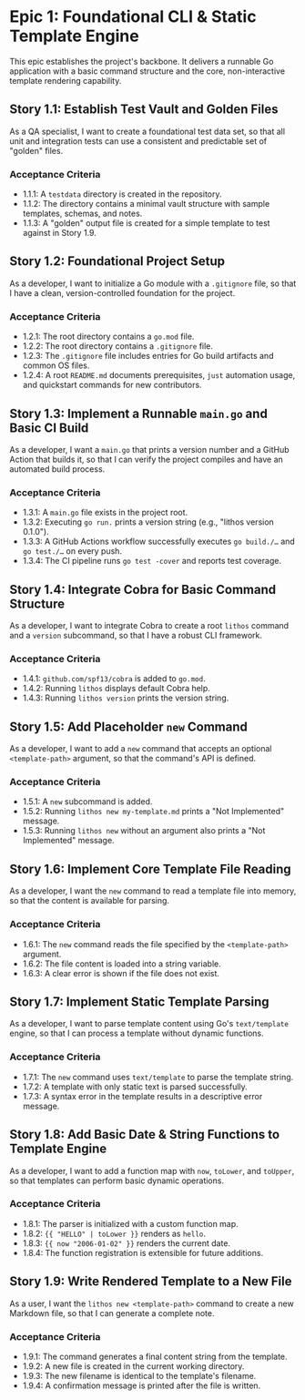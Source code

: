 # Epic 1: Foundational CLI & Static Template Engine

This epic establishes the project's backbone. It delivers a runnable Go application with a basic command structure and the core, non-interactive template rendering capability.

## Story 1.1: Establish Test Vault and Golden Files

As a QA specialist, I want to create a foundational test data set, so that all unit and integration tests can use a consistent and predictable set of "golden" files.

### Acceptance Criteria

- 1.1.1: A `testdata` directory is created in the repository.
- 1.1.2: The directory contains a minimal vault structure with sample templates, schemas, and notes.
- 1.1.3: A "golden" output file is created for a simple template to test against in Story 1.9.

## Story 1.2: Foundational Project Setup

As a developer, I want to initialize a Go module with a `.gitignore` file, so that I have a clean, version-controlled foundation for the project.

### Acceptance Criteria

- 1.2.1: The root directory contains a `go.mod` file.
- 1.2.2: The root directory contains a `.gitignore` file.
- 1.2.3: The `.gitignore` file includes entries for Go build artifacts and common OS files.
- 1.2.4: A root `README.md` documents prerequisites, `just` automation usage, and quickstart commands for new contributors.

## Story 1.3: Implement a Runnable `main.go` and Basic CI Build

As a developer, I want a `main.go` that prints a version number and a GitHub Action that builds it, so that I can verify the project compiles and have an automated build process.

### Acceptance Criteria

- 1.3.1: A `main.go` file exists in the project root.
- 1.3.2: Executing `go run.` prints a version string (e.g., "lithos version 0.1.0").
- 1.3.3: A GitHub Actions workflow successfully executes `go build./…` and `go test./…` on every push.
- 1.3.4: The CI pipeline runs `go test -cover` and reports test coverage.

## Story 1.4: Integrate Cobra for Basic Command Structure

As a developer, I want to integrate Cobra to create a root `lithos` command and a `version` subcommand, so that I have a robust CLI framework.

### Acceptance Criteria

- 1.4.1: `github.com/spf13/cobra` is added to `go.mod`.
- 1.4.2: Running `lithos` displays default Cobra help.
- 1.4.3: Running `lithos version` prints the version string.

## Story 1.5: Add Placeholder `new` Command

As a developer, I want to add a `new` command that accepts an optional `<template-path>` argument, so that the command's API is defined.

### Acceptance Criteria

- 1.5.1: A `new` subcommand is added.
- 1.5.2: Running `lithos new my-template.md` prints a "Not Implemented" message.
- 1.5.3: Running `lithos new` without an argument also prints a "Not Implemented" message.

## Story 1.6: Implement Core Template File Reading

As a developer, I want the `new` command to read a template file into memory, so that the content is available for parsing.

### Acceptance Criteria

- 1.6.1: The `new` command reads the file specified by the `<template-path>` argument.
- 1.6.2: The file content is loaded into a string variable.
- 1.6.3: A clear error is shown if the file does not exist.

## Story 1.7: Implement Static Template Parsing

As a developer, I want to parse template content using Go's `text/template` engine, so that I can process a template without dynamic functions.

### Acceptance Criteria

- 1.7.1: The `new` command uses `text/template` to parse the template string.
- 1.7.2: A template with only static text is parsed successfully.
- 1.7.3: A syntax error in the template results in a descriptive error message.

## Story 1.8: Add Basic Date & String Functions to Template Engine

As a developer, I want to add a function map with `now`, `toLower`, and `toUpper`, so that templates can perform basic dynamic operations.

### Acceptance Criteria

- 1.8.1: The parser is initialized with a custom function map.
- 1.8.2: `{{ "HELLO" | toLower }}` renders as `hello`.
- 1.8.3: `{{ now "2006-01-02" }}` renders the current date.
- 1.8.4: The function registration is extensible for future additions.

## Story 1.9: Write Rendered Template to a New File

As a user, I want the `lithos new <template-path>` command to create a new Markdown file, so that I can generate a complete note.

### Acceptance Criteria

- 1.9.1: The command generates a final content string from the template.
- 1.9.2: A new file is created in the current working directory.
- 1.9.3: The new filename is identical to the template's filename.
- 1.9.4: A confirmation message is printed after the file is written.

